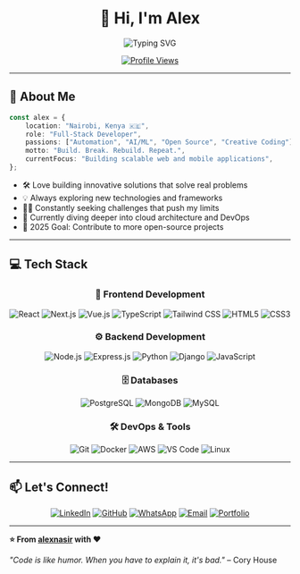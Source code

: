 <div align="center">

# 👋 Hi, I'm Alex

<img src="https://readme-typing-svg.herokuapp.com?font=Fira+Code&size=22&duration=3000&pause=1000&color=00D9FF&center=true&vCenter=true&width=440&lines=Full-Stack+Developer+%F0%9F%92%BB;Tech+Enthusiast+%F0%9F%9A%80;Problem+Solver+%F0%9F%A7%A9;Open+Source+Contributor+%E2%9C%A8" alt="Typing SVG" />

[![Profile Views](https://komarev.com/ghpvc/?username=alexnasir&color=00D9FF&style=for-the-badge&label=PROFILE+VIEWS)](https://github.com/alexnasir)

</div>

---

## 🚀 About Me

```typescript
const alex = {
    location: "Nairobi, Kenya 🇰🇪",
    role: "Full-Stack Developer",
    passions: ["Automation", "AI/ML", "Open Source", "Creative Coding"],
    motto: "Build. Break. Rebuild. Repeat.",
    currentFocus: "Building scalable web and mobile applications",
};
```

- 🛠️ Love building innovative solutions that solve real problems
- 💡 Always exploring new technologies and frameworks
- 🕵️‍♂️ Constantly seeking challenges that push my limits
- 🌱 Currently diving deeper into cloud architecture and DevOps
- 🎯 2025 Goal: Contribute to more open-source projects

---

## 💻 Tech Stack

<div align="center">

### 🎨 Frontend Development
![React](https://img.shields.io/badge/React-20232A?style=for-the-badge&logo=react&logoColor=61DAFB)
![Next.js](https://img.shields.io/badge/Next.js-000000?style=for-the-badge&logo=next.js&logoColor=white)
![Vue.js](https://img.shields.io/badge/Vue.js-4FC08D?style=for-the-badge&logo=vue.js&logoColor=white)
![TypeScript](https://img.shields.io/badge/TypeScript-3178C6?style=for-the-badge&logo=typescript&logoColor=white)
![Tailwind CSS](https://img.shields.io/badge/Tailwind_CSS-38B2AC?style=for-the-badge&logo=tailwind-css&logoColor=white)
![HTML5](https://img.shields.io/badge/HTML5-E34F26?style=for-the-badge&logo=html5&logoColor=white)
![CSS3](https://img.shields.io/badge/CSS3-1572B6?style=for-the-badge&logo=css3&logoColor=white)

### ⚙️ Backend Development
![Node.js](https://img.shields.io/badge/Node.js-339933?style=for-the-badge&logo=node.js&logoColor=white)
![Express.js](https://img.shields.io/badge/Express.js-000000?style=for-the-badge&logo=express&logoColor=white)
![Python](https://img.shields.io/badge/Python-3776AB?style=for-the-badge&logo=python&logoColor=white)
![Django](https://img.shields.io/badge/Django-092E20?style=for-the-badge&logo=django&logoColor=white)
![JavaScript](https://img.shields.io/badge/JavaScript-F7DF1E?style=for-the-badge&logo=javascript&logoColor=black)

### 🗄️ Databases
![PostgreSQL](https://img.shields.io/badge/PostgreSQL-316192?style=for-the-badge&logo=postgresql&logoColor=white)
![MongoDB](https://img.shields.io/badge/MongoDB-47A248?style=for-the-badge&logo=mongodb&logoColor=white)
![MySQL](https://img.shields.io/badge/MySQL-4479A1?style=for-the-badge&logo=mysql&logoColor=white)

### 🛠️ DevOps & Tools
![Git](https://img.shields.io/badge/Git-F05032?style=for-the-badge&logo=git&logoColor=white)
![Docker](https://img.shields.io/badge/Docker-2496ED?style=for-the-badge&logo=docker&logoColor=white)
![AWS](https://img.shields.io/badge/AWS-232F3E?style=for-the-badge&logo=amazon-aws&logoColor=white)
![VS Code](https://img.shields.io/badge/VS_Code-007ACC?style=for-the-badge&logo=visual-studio-code&logoColor=white)
![Linux](https://img.shields.io/badge/Linux-FCC624?style=for-the-badge&logo=linux&logoColor=black)

</div>


---

## 📫 Let's Connect!

<div align="center">

[![LinkedIn](https://img.shields.io/badge/LinkedIn-0077B5?style=for-the-badge&logo=linkedin&logoColor=white)](https://www.linkedin.com/in/alex-nasiali-5076b1372/)
[![GitHub](https://img.shields.io/badge/GitHub-181717?style=for-the-badge&logo=github&logoColor=white)](https://github.com/alexnasir)
[![WhatsApp](https://img.shields.io/badge/WhatsApp-25D366?style=for-the-badge&logo=whatsapp&logoColor=white)](https://wa.me/254713386680)
[![Email](https://img.shields.io/badge/Email-D14836?style=for-the-badge&logo=gmail&logoColor=white)](mailto:alexnasiali45@gmail.com)
[![Portfolio](https://img.shields.io/badge/Portfolio-00D9FF?style=for-the-badge&logo=google-chrome&logoColor=white)](https://my-portfolio-gamma-nine-94.vercel.app/)

</div>

---


**⭐️ From [alexnasir](https://github.com/alexnasir) with ❤️**

*"Code is like humor. When you have to explain it, it's bad."* – Cory House

</div>
